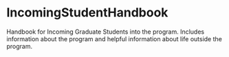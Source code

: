# IncomingStudentHandbook
Handbook for Incoming Graduate Students into the program. Includes information about the program and helpful information about life outside the program.
